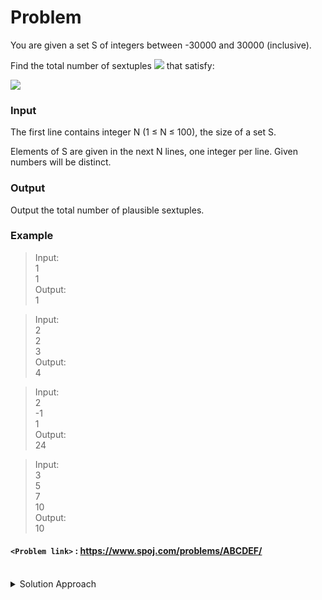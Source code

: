 # Problem
You are given a set S of integers between -30000 and 30000 (inclusive).

Find the total number of sextuples ![](https://i.ibb.co/7JbFB1x/1.png) that satisfy: 

![](https://i.ibb.co/4KCXYLz/2.jpg)

### Input

The first line contains integer N (1 ≤ N ≤ 100), the size of a set S.

Elements of S are given in the next N lines, one integer per line. Given numbers will be distinct.

### Output

Output the total number of plausible sextuples.

### Example
>Input:<br/>
1<br/>
1<br/>
Output:<br/>
1<br/>

>Input:<br/>
2<br/>
2<br/>
3<br/>
Output:<br/>
4<br/>

>Input:<br/>
2<br/>
-1<br/>
1<br/>
Output:<br/>
24<br/>

>Input:<br/>
3<br/>
5<br/>
7<br/>
10<br/>
Output:<br/>
10<br/>

#### `<Problem link>` : <https://www.spoj.com/problems/ABCDEF/>
<br/>
<details>
  <summary>Solution Approach</summary>
  
  ######
  We can rewrite the equation as:
  `(a*b)+c = (f+e)*d` where d!=0

  We brute force using three loops to make all triples and store them in lhs and the rhs.  
  
  Then for each value in the lhs we binary search for the count of same values in the rhs and update our answer. 
   
</details>
